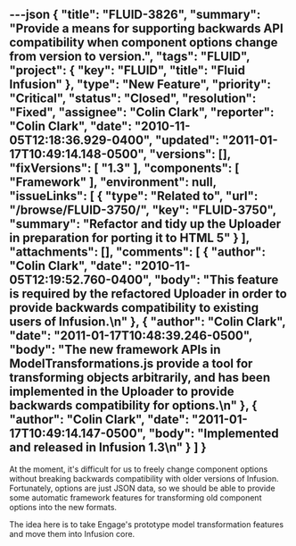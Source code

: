 ---json
{
  "title": "FLUID-3826",
  "summary": "Provide a means for supporting backwards API compatibility when component options change from version to version.",
  "tags": "FLUID",
  "project": {
    "key": "FLUID",
    "title": "Fluid Infusion"
  },
  "type": "New Feature",
  "priority": "Critical",
  "status": "Closed",
  "resolution": "Fixed",
  "assignee": "Colin Clark",
  "reporter": "Colin Clark",
  "date": "2010-11-05T12:18:36.929-0400",
  "updated": "2011-01-17T10:49:14.148-0500",
  "versions": [],
  "fixVersions": [
    "1.3"
  ],
  "components": [
    "Framework"
  ],
  "environment": null,
  "issueLinks": [
    {
      "type": "Related to",
      "url": "/browse/FLUID-3750/",
      "key": "FLUID-3750",
      "summary": "Refactor and tidy up the Uploader in preparation for porting it to HTML 5"
    }
  ],
  "attachments": [],
  "comments": [
    {
      "author": "Colin Clark",
      "date": "2010-11-05T12:19:52.760-0400",
      "body": "This feature is required by the refactored Uploader in order to provide backwards compatibility to existing users of Infusion.\n"
    },
    {
      "author": "Colin Clark",
      "date": "2011-01-17T10:48:39.246-0500",
      "body": "The new framework APIs in ModelTransformations.js provide a tool for transforming objects arbitrarily, and has been implemented in the Uploader to provide backwards compatibility for options.\n"
    },
    {
      "author": "Colin Clark",
      "date": "2011-01-17T10:49:14.147-0500",
      "body": "Implemented and released in Infusion 1.3\n"
    }
  ]
}
---
At the moment, it's difficult for us to freely change component options without breaking backwards compatibility with older versions of Infusion. Fortunately, options are just JSON data, so we should be able to provide some automatic framework features for transforming old component options into the new formats.

The idea here is to take Engage's prototype model transformation features and move them into Infusion core.

        